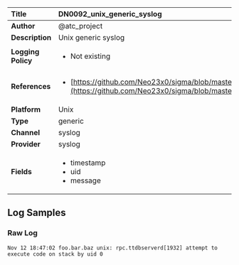 | Title              | DN0092_unix_generic_syslog       |
|:-------------------|:------------------|
| **Author**         | @atc_project        |
| **Description**    | Unix generic syslog |
| **Logging Policy** | <ul><li> Not existing </li></ul> |
| **References**     | <ul><li>[https://github.com/Neo23x0/sigma/blob/master/rules/linux/lnx_buffer_overflows.yml](https://github.com/Neo23x0/sigma/blob/master/rules/linux/lnx_buffer_overflows.yml)</li></ul> |
| **Platform**       | Unix    |
| **Type**           | generic        |
| **Channel**        | syslog     |
| **Provider**       | syslog    |
| **Fields**         | <ul><li>timestamp</li><li>uid</li><li>message</li></ul> |


## Log Samples

### Raw Log

```
Nov 12 18:47:02 foo.bar.baz unix: rpc.ttdbserverd[1932] attempt to execute code on stack by uid 0

```




